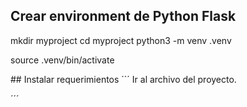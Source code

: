 ## Crear environment de Python Flask 
mkdir myproject
cd myproject
python3 -m venv .venv

source .venv/bin/activate

## Instalar requerimientos
´´´
Ir al archivo del proyecto.

´´´

